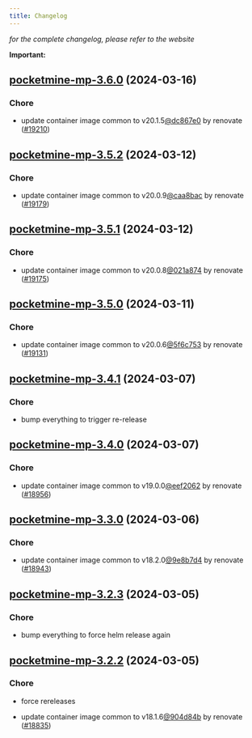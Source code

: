 ```yaml
---
title: Changelog
---
```



*for the complete changelog, please refer to the website*

**Important:**


## [pocketmine-mp-3.6.0](https://github.com/truecharts/charts/compare/pocketmine-mp-3.5.2...pocketmine-mp-3.6.0) (2024-03-16)

### Chore



- update container image common to v20.1.5[@dc867e0](https://github.com/dc867e0) by renovate ([#19210](https://github.com/truecharts/charts/issues/19210))


## [pocketmine-mp-3.5.2](https://github.com/truecharts/charts/compare/pocketmine-mp-3.5.1...pocketmine-mp-3.5.2) (2024-03-12)

### Chore



- update container image common to v20.0.9[@caa8bac](https://github.com/caa8bac) by renovate ([#19179](https://github.com/truecharts/charts/issues/19179))


## [pocketmine-mp-3.5.1](https://github.com/truecharts/charts/compare/pocketmine-mp-3.5.0...pocketmine-mp-3.5.1) (2024-03-12)

### Chore



- update container image common to v20.0.8[@021a874](https://github.com/021a874) by renovate ([#19175](https://github.com/truecharts/charts/issues/19175))


## [pocketmine-mp-3.5.0](https://github.com/truecharts/charts/compare/pocketmine-mp-3.4.1...pocketmine-mp-3.5.0) (2024-03-11)

### Chore



- update container image common to v20.0.6[@5f6c753](https://github.com/5f6c753) by renovate ([#19131](https://github.com/truecharts/charts/issues/19131))


## [pocketmine-mp-3.4.1](https://github.com/truecharts/charts/compare/pocketmine-mp-3.4.0...pocketmine-mp-3.4.1) (2024-03-07)

### Chore



- bump everything to trigger re-release


## [pocketmine-mp-3.4.0](https://github.com/truecharts/charts/compare/pocketmine-mp-3.3.0...pocketmine-mp-3.4.0) (2024-03-07)

### Chore



- update container image common to v19.0.0[@eef2062](https://github.com/eef2062) by renovate ([#18956](https://github.com/truecharts/charts/issues/18956))


## [pocketmine-mp-3.3.0](https://github.com/truecharts/charts/compare/pocketmine-mp-3.2.3...pocketmine-mp-3.3.0) (2024-03-06)

### Chore



- update container image common to v18.2.0[@9e8b7d4](https://github.com/9e8b7d4) by renovate ([#18943](https://github.com/truecharts/charts/issues/18943))


## [pocketmine-mp-3.2.3](https://github.com/truecharts/charts/compare/pocketmine-mp-3.2.2...pocketmine-mp-3.2.3) (2024-03-05)

### Chore



- bump everything to force helm release again


## [pocketmine-mp-3.2.2](https://github.com/truecharts/charts/compare/pocketmine-mp-3.2.0...pocketmine-mp-3.2.2) (2024-03-05)

### Chore



- force rereleases

- update container image common to v18.1.6[@904d84b](https://github.com/904d84b) by renovate ([#18835](https://github.com/truecharts/charts/issues/18835))








